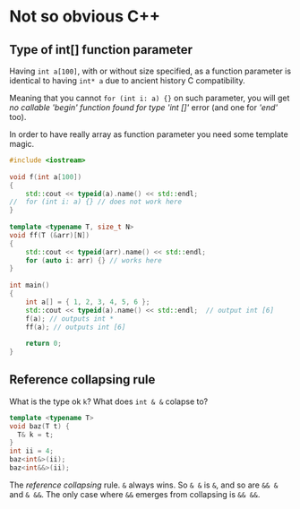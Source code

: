 # Not so obvious C++

## Type of int[] function parameter

Having `int a[100]`, with or without size specified, as a function parameter is identical to having `int* a` due to ancient history C compatibility.

Meaning that you cannot `for (int i: a) {}` on such parameter, you will get _no callable 'begin' function found for type 'int []'_ error (and one for _'end'_ too).

In order to have really array as function parameter you need some template magic.

```cpp
#include <iostream>
 
void f(int a[100]) 
{
	std::cout << typeid(a).name() << std::endl;
//	for (int i: a) {} // does not work here
}
 
template <typename T, size_t N>
void ff(T (&arr)[N])
{
	std::cout << typeid(arr).name() << std::endl;
	for (auto i: arr) {} // works here
}
 
int main()
{
	int a[] = { 1, 2, 3, 4, 5, 6 };
	std::cout << typeid(a).name() << std::endl;  // output int [6]
	f(a); // outputs int *
	ff(a); // outputs int [6]
 
	return 0;
}
```

## Reference collapsing rule

What is the type ok `k`? What does `int & &` colapse to?
```cpp
template <typename T>
void baz(T t) {
  T& k = t;
}
int ii = 4;
baz<int&>(ii);
baz<int&&>(ii);
```

The _reference collapsing_ rule. `&` always wins. So `& &` is `&`, and so are `&& &` and `& &&`. The only case where `&&` emerges from collapsing is `&& &&`.

<!--stackedit_data:
eyJoaXN0b3J5IjpbMTgxNjI0OTgzOSwtMTYxMzU3MjAyNl19
-->